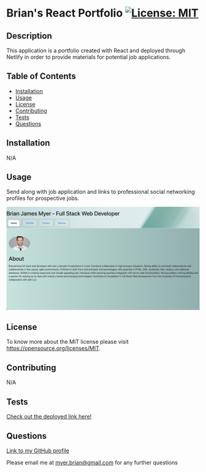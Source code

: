 # Brian's React Portfolio [![License: MIT](https://img.shields.io/badge/License-MIT-yellow.svg)](https://opensource.org/licenses/MIT)

## Description

This application is a portfolio created with React and deployed through Netlify in order to provide materials for potential job applications.

## Table of Contents

- [Installation](#installation)
- [Usage](#usage)
- [License](#license)
- [Contributing](#contributing)
- [Tests](#tests)
- [Questions](#questions)

## Installation

N/A

## Usage

Send along with job application and links to professional social networking profiles for prospective jobs.

![Alt text](src/assets/Screenshot.png)

## License

To know more about the MIT license please visit https://opensource.org/licenses/MIT.

## Contributing

N/A

## Tests

[Check out the deployed link here!](https://65132e4550ade203193dbf28--playful-melba-a46b39.netlify.app/)

## Questions

[Link to my GitHub profile](https://github.com/brianmyer)

Please email me at myer.brian@gmail.com for any further questions